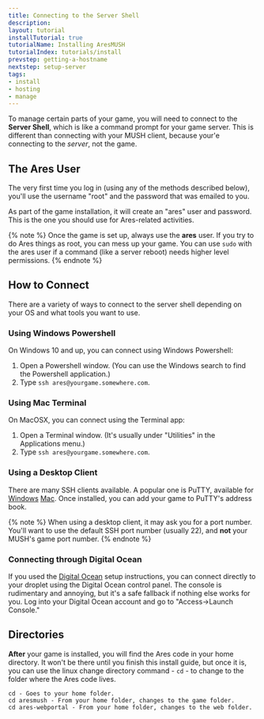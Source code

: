 ```yaml
---
title: Connecting to the Server Shell
description: 
layout: tutorial
installTutorial: true
tutorialName: Installing AresMUSH
tutorialIndex: tutorials/install
prevstep: getting-a-hostname
nextstep: setup-server
tags:
- install
- hosting
- manage
---
```


To manage certain parts of your game, you will need to connect to the **Server Shell**, which is like a command prompt for your game server.  This is different than connecting with your MUSH client, because your'e connecting to the *server*, not the game.

## The Ares User

The very first time you log in (using any of the methods described below), you'll use the username "root" and the password that was emailed to you.  

As part of the game installation, it will create an "ares" user and password.  This is the one you should use for Ares-related activities.

{% note %} 
Once the game is set up, always use the **ares** user. If you try to do Ares things as root, you can mess up your game. You can use `sudo` with the ares user if a command (like a server reboot) needs higher level permissions.
{% endnote %}

## How to Connect

There are a variety of ways to connect to the server shell depending on your OS and what tools you want to use.

### Using Windows Powershell

On Windows 10 and up, you can connect using Windows Powershell:

1. Open a Powershell window.  (You can use the Windows search to find the Powershell application.)
2. Type `ssh ares@yourgame.somewhere.com`.

### Using Mac Terminal

On MacOSX, you can connect using the Terminal app:

1. Open a Terminal window.  (It's usually under "Utilities" in the Applications menu.)
2. Type `ssh ares@yourgame.somewhere.com`.

### Using a Desktop Client

There are many SSH clients available.  A popular one is PuTTY, available for  [Windows](http://www.putty.org/) [Mac](https://www.ssh.com/ssh/putty/mac/).  Once installed, you can add your game to PuTTY's address book.

{% note %} 
When using a desktop client, it may ask you for a port number.  You'll want to use the default SSH port number (usually 22), and **not** your MUSH's game port number.
{% endnote %}

### Connecting through Digital Ocean

If you used the [Digital Ocean](/tutorials/install/digital-ocean.html) setup instructions, you can connect directly to your droplet using the Digital Ocean control panel.  The console is rudimentary and annoying, but it's a safe fallback if nothing else works for you.  Log into your Digital Ocean account and go to "Access->Launch Console."

## Directories

**After** your game is installed, you will find the Ares code in your home directory.  It won't be there until you finish this install guide, but once it is, you can use the linux change directory command - `cd` - to change to the folder where the Ares code lives.

    cd - Goes to your home folder.
    cd aresmush - From your home folder, changes to the game folder.
    cd ares-webportal - From your home folder, changes to the web folder.